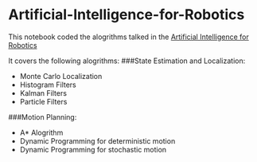 # Artificial-Intelligence-for-Robotics

This notebook coded the alogrithms talked in the [Artificial Intelligence for Robotics](https://classroom.udacity.com/courses/cs373/lessons/48739381/concepts/487350240923)

It covers the following alogrithms:
###State Estimation and Localization:
* Monte Carlo Localization
* Histogram Filters
* Kalman Filters
* Particle Filters

###Motion Planning:
* A* Alogrithm
* Dynamic Programming for deterministic motion
* Dynamic Programming for stochastic motion

